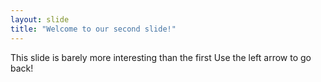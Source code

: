 ```yaml
---
layout: slide
title: "Welcome to our second slide!"
---
```

This slide is barely more interesting than the first
Use the left arrow to go back!
